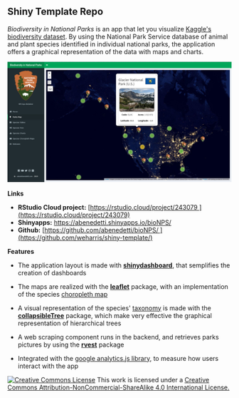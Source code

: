 ## Shiny Template Repo

*Biodiversity in National Parks* is an app that let you visualize [Kaggle's biodiversity dataset](https://www.kaggle.com/nationalparkservice/park-biodiversity). By using the National Park Service database of animal and plant species identified in individual national parks, the application offers a graphical representation of the data with maps and charts.

![bioNPS\|690x369](code/bioNPS.png)

**Links**

-   **RStudio Cloud project:** [https://rstudio.cloud/project/243079 ](https://rstudio.cloud/project/243079)
-   **Shinyapps:** <https://abenedetti.shinyapps.io/bioNPS/>
-   **Github:** [https://github.com/abenedetti/bioNPS/ ](https://github.com/weharris/shiny-template/)

**Features**

-   The application layout is made with [**shinydashboard**](https://rstudio.github.io/shinydashboard/), that semplifies the creation of dashboards

-   The maps are realized with the [**leaflet**](https://rstudio.github.io/leaflet/) package, with an implementation of the species [choropleth map](https://en.wikipedia.org/wiki/Choropleth_map)

-   A visual representation of the species' [taxonomy](https://en.wikipedia.org/wiki/Taxonomy_(biology)) is made with the [**collapsibleTree**](https://github.com/AdeelK93/collapsibleTree) package, which make very effective the graphical representation of hierarchical trees

-   A web scraping component runs in the backend, and retrieves parks pictures by using the [**rvest**](https://blog.rstudio.com/2014/11/24/rvest-easy-web-scraping-with-r/) package

-   Integrated with the [google analytics.js library](https://shiny.rstudio.com/articles/google-analytics.html), to measure how users interact with the app

<a rel="license" href="http://creativecommons.org/licenses/by-nc-sa/4.0/"><img src="https://i.creativecommons.org/l/by-nc-sa/4.0/80x15.png" alt="Creative Commons License" style="border-width:0"/></a> This work is licensed under a <a rel="license" href="http://creativecommons.org/licenses/by-nc-sa/4.0/">Creative Commons Attribution-NonCommercial-ShareAlike 4.0 International License.</a>
